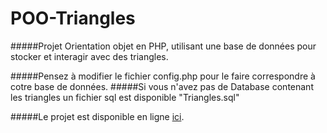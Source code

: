 ﻿# POO-Triangles
#####Projet Orientation objet en PHP, utilisant une base de données pour stocker et interagir avec des triangles.

#####Pensez à modifier le fichier config.php pour le faire correspondre à cotre base de données.
#####Si vous n'avez pas de Database contenant les triangles un fichier sql est disponible "Triangles.sql" 

#####Le projet est disponible en ligne [ici](http://www.epsicraft.tech/).